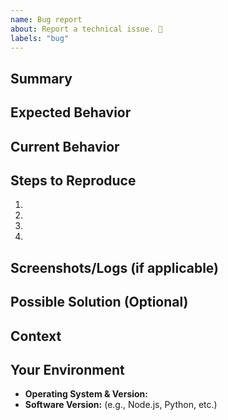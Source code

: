 ```yaml
---
name: Bug report
about: Report a technical issue. 🐞
labels: "bug"
---
```


<!-- Please fill out this template to help us diagnose the issue. -->

## Summary

<!--- A brief description of the bug. -->

## Expected Behavior

<!--- What should have happened? -->

## Current Behavior

<!--- What actually happened? -->

## Steps to Reproduce

<!--- Steps to reproduce the issue. Please include code snippets if relevant. -->

1.
2.
3.
4.

## Screenshots/Logs (if applicable)

<!--- Add screenshots, error messages, or logs to help us understand the issue. -->

## Possible Solution (Optional)

<!--- Suggest a reason for the bug or potential fix. -->

## Context

<!--- How has this issue affected you? What are you trying to accomplish? -->

## Your Environment

- **Operating System & Version:**
- **Software Version:** (e.g., Node.js, Python, etc.)
